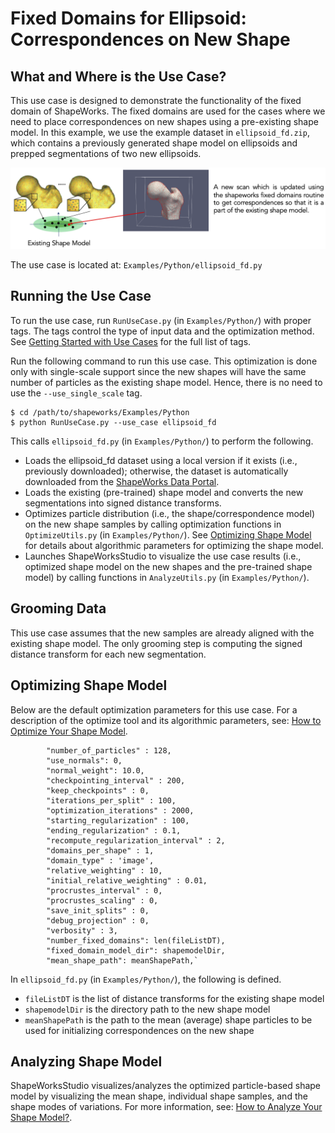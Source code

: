 # Fixed Domains for Ellipsoid: Correspondences on New Shape

## What and Where is the Use Case? 

This use case is designed to demonstrate the functionality of the fixed domain of ShapeWorks. The fixed domains are used for the cases where we need to place correspondences on new shapes using a pre-existing shape model. In this example, we use the example dataset in `ellipsoid_fd.zip`, which contains a previously generated shape model on ellipsoids and prepped segmentations of two new ellipsoids.


![Fixed Domains](../img/use-cases/fixed-domains.png)


The use case is located at: `Examples/Python/ellipsoid_fd.py`

## Running the Use Case

To run the use case, run `RunUseCase.py` (in `Examples/Python/`) with proper tags. The tags control the type of input data and the optimization method. See [Getting Started with Use Cases](../use-cases/use-cases.md#running-use-case) for the full list of tags.


Run the following command to run this use case. This optimization is done only with single-scale support since the new shapes will have the same number of particles as the existing shape model. Hence, there is no need to use the `--use_single_scale` tag.
            
```
$ cd /path/to/shapeworks/Examples/Python
$ python RunUseCase.py --use_case ellipsoid_fd
```

This calls `ellipsoid_fd.py` (in `Examples/Python/`) to perform the following.

* Loads the ellipsoid_fd dataset using a local version if it exists (i.e., previously downloaded); otherwise, the dataset is automatically downloaded from the [ShapeWorks Data Portal](http://cibc1.sci.utah.edu:8080/).
* Loads the existing (pre-trained) shape model and converts the new segmentations into signed distance transforms.
* Optimizes particle distribution (i.e., the shape/correspondence model) on the new shape samples by calling optimization functions in `OptimizeUtils.py` (in `Examples/Python/`). See [Optimizing Shape Model](#optimizing-shape-model) for details about algorithmic parameters for optimizing the shape model.
* Launches ShapeWorksStudio to visualize the use case results (i.e., optimized shape model on the new shapes and the pre-trained shape model) by calling functions in `AnalyzeUtils.py` (in `Examples/Python/`).


## Grooming Data

This use case assumes that the new samples are already aligned with the existing shape model. The only grooming step is computing the signed distance transform for each new segmentation.

## Optimizing Shape Model

Below are the default optimization parameters for this use case. For a description of the optimize tool and its algorithmic parameters, see: [How to Optimize Your Shape Model](../workflow/optimize.md). 

```
        "number_of_particles" : 128,
        "use_normals": 0,
        "normal_weight": 10.0,
        "checkpointing_interval" : 200,
        "keep_checkpoints" : 0,
        "iterations_per_split" : 100,
        "optimization_iterations" : 2000,
        "starting_regularization" : 100,
        "ending_regularization" : 0.1,
        "recompute_regularization_interval" : 2,
        "domains_per_shape" : 1,
        "domain_type" : 'image',
        "relative_weighting" : 10,
        "initial_relative_weighting" : 0.01,
        "procrustes_interval" : 0,
        "procrustes_scaling" : 0,
        "save_init_splits" : 0,
        "debug_projection" : 0,
        "verbosity" : 3,
        "number_fixed_domains": len(fileListDT),
        "fixed_domain_model_dir": shapemodelDir,
        "mean_shape_path": meanShapePath,`
```

In `ellipsoid_fd.py` (in `Examples/Python/`), the following is defined.

- `fileListDT` is the list of distance transforms for the existing shape model
-  `shapemodelDir` is the directory path to the new shape model
-  `meanShapePath` is the path to the mean (average) shape particles to be used for initializing correspondences on the new shape


## Analyzing Shape Model

ShapeWorksStudio visualizes/analyzes the optimized particle-based shape model by visualizing the mean shape, individual shape samples, and the shape modes of variations. For more information, see: [How to Analyze Your Shape Model?](../workflow/analyze.md).   